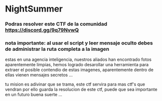 # NightSummer

### Podras resolver este CTF de la comunidad https://discord.gg/9q79NvwQ

### nota importante: al usar el script y leer mensaje oculto debes de administrar la ruta completa a la imagen 

estas en una agencia inteligencia, nuestros aliados han encontrado fotos aparentemente limpias, hemos logrado desarollar una herramienta para
extraer el posible contendio de estas imagenes, aparentemente dentro de ellas vienen mensajes secretos ...

tu mision es adivinar que se trama, este ctf servira para mas ctf's que vendran
por ello guarda la resolucion de este ctf, puede que sea importante en un futuro
buena suerte ...


